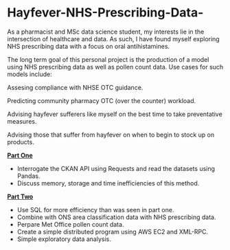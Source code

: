 # Hayfever-NHS-Prescribing-Data-
As a pharmacist and MSc data science student, my interests lie in the intersection of healthcare and data. As such, I have found myself exploring NHS prescribing
data with a focus on oral antihistamines.

The long term goal of this personal project is the production of a model using NHS prescribing data as well as pollen count data. Use cases for such models include:

Assesing compliance with NHSE OTC guidance.

Predicting community pharmacy OTC (over the counter) workload.

Advising hayfever sufferers like myself on the best time to take preventative measures.

Advising those that suffer from hayfever on when to begin to stock up on products.



<u><b>Part One </b></u>
- Interrogate the CKAN API using Requests and read the datasets using Pandas.
- Discuss memory, storage and time inefficiencies of this method.

<u><b>Part Two </b></u>
- Use SQL for more efficiency than was seen in part one.
- Combine with ONS area classification data with NHS prescribing data.
- Perpare Met Office pollen count data.
- Create a simple distributed program using AWS EC2 and XML-RPC.
- Simple exploratory data analysis.
